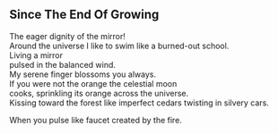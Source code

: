 Since The End Of Growing
------------------------
The eager dignity of the mirror!  
Around the universe I like to swim like a burned-out school.  
Living a mirror  
pulsed in the balanced wind.  
My serene finger blossoms you always.  
If you were not the orange the celestial moon  
cooks, sprinkling its orange across the universe.  
Kissing toward the forest like imperfect cedars twisting in silvery cars.  
  
When you pulse like faucet created by the fire.  
